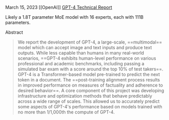 March 15, 2023
[[OpenAI]]
[GPT-4 Technical Report](https://arxiv.org/abs/2303.08774)

Likely a 1.8T parameter MoE model with 16 experts, each with 111B parameters.


Abstract
> We report the development of GPT-4, a large-scale, ==multimodal== model which can accept image and text inputs and produce text outputs. While less capable than humans in many real-world scenarios, ==GPT-4 exhibits human-level performance on various professional and academic benchmarks, including passing a simulated bar exam with a score around the top 10% of test takers==. GPT-4 is a Transformer-based model pre-trained to predict the next token in a document. The ==post-training alignment process results in improved performance on measures of factuality and adherence to desired behavior==. A core component of this project was developing infrastructure and optimization methods that behave predictably across a wide range of scales. This allowed us to accurately predict some aspects of GPT-4's performance based on models trained with no more than 1/1,000th the compute of GPT-4.